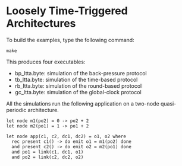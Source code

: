# Loosely Time-Triggered Architectures

To build the examples, type the following command:

```
make
```

This produces four executables:

- bp_ltta.byte: simulation of the back-pressure protocol
- tb_ltta.byte: simulation of the time-based protocol
- rb_ltta.byte: simulation of the round-based protocol
- gc_ltta.byte: simulation of the global-clock protocol

All the simulations run the following application on a
two-node quasi-periodic architecture.

```
let node m1(po2) = 0 -> po2 + 2
let node m2(po1) = 1 -> po1 + 2

let node app(c1, c2, dc1, dc2) = o1, o2 where
  rec present c1() -> do emit o1 = m1(po2) done
  and present c2() -> do emit o2 = m2(po1) done
  and po1 = link(c1, dc1, o1)
  and po2 = link(c2, dc2, o2)
```